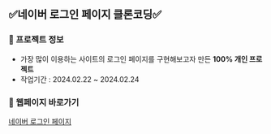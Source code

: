## ✅네이버 로그인 페이지 클론코딩✅

### 📌 프로젝트 정보
+ 가장 많이 이용하는 사이트의 로그인 페이지를 구현해보고자 만든 **100% 개인 프로젝트**
+ 작업기간 : 2024.02.22 ~ 2024.02.24

### 📌 웹페이지 바로가기
[네이버 로그인 페이지](https://juheee2.github.io/naver/)
